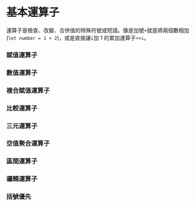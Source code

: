 # 基本運算子

運算子是檢查、改變、合併值的特殊符號或短語。像是加號`+`就是將兩個數相加 (`let number = 1 + 2`)，或是直接讓`i`加 1 的累加運算子`++i`。


### 賦值運算子

### 數值運算子

### 複合賦值運算子

### 比較運算子

### 三元運算子

### 空值聚合運算子

### 區間運算子

### 邏輯運算子

### 括號優先